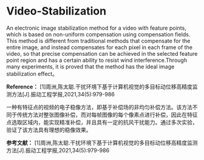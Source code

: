 # Video-Stabilization
An electronic image stabilization method for a video with feature points, which is based on non-uniform compensation using compensation fields. This method is different from traditional methods that compensate for the entire image, and instead compensates for each pixel in each frame of the video, so that precise compensation can be achieved in the selected feature point region and has a certain ability to resist wind interference.Through many experiments, it is proved that the method has the ideal image stabilization effect。

**Reference：**
[1]周洲,陈太聪.干扰环境下基于计算机视觉的多目标动位移高精度监测方法[J].振动工程学报,2021,34(5):979-986

一种有特征点的视频的电子稳像方法，即基于补偿场的非均匀补偿方法。该方法不同于传统方法对整张图像补偿，而对每帧图像的每个像素点进行补偿，因此在特征点选取区域内，能实现精准补偿，并且具有一定的抗风干扰能力。通过多次实验，验证了该方法具有理想的稳像效果。

**参考文献：**
[1]周洲,陈太聪.干扰环境下基于计算机视觉的多目标动位移高精度监测方法[J].振动工程学报,2021,34(5):979-986
